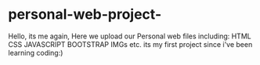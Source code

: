 # personal-web-project-
Hello, its me again, Here we upload our Personal web files including:
HTML CSS JAVASCRIPT BOOTSTRAP IMGs etc. 
its my first project since i've been learning coding:) 
